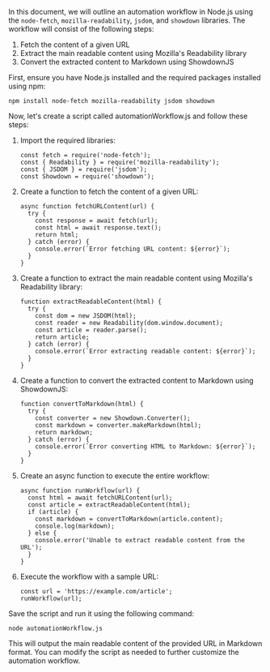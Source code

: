 In this document, we will outline an automation workflow in Node.js using the `node-fetch`, `mozilla-readability`, `jsdom`, and `showdown` libraries. The workflow will consist of the following steps:

1. Fetch the content of a given URL
2. Extract the main readable content using Mozilla's Readability library
3. Convert the extracted content to Markdown using ShowdownJS

First, ensure you have Node.js installed and the required packages installed using npm:

```
npm install node-fetch mozilla-readability jsdom showdown
```

Now, let's create a script called automationWorkflow.js and follow these steps:
    
1. Import the required libraries:
    ```
    const fetch = require('node-fetch');
    const { Readability } = require('mozilla-readability');
    const { JSDOM } = require('jsdom');
    const Showdown = require('showdown');
    ```
    
2. Create a function to fetch the content of a given URL:
    ```
    async function fetchURLContent(url) {
      try {
        const response = await fetch(url);
        const html = await response.text();
        return html;
      } catch (error) {
        console.error(`Error fetching URL content: ${error}`);
      }
    }
    ```
    
3. Create a function to extract the main readable content using Mozilla's Readability library:
    ```
    function extractReadableContent(html) {
      try {
        const dom = new JSDOM(html);
        const reader = new Readability(dom.window.document);
        const article = reader.parse();
        return article;
      } catch (error) {
        console.error(`Error extracting readable content: ${error}`);
      }
    }
    ```
    
4. Create a function to convert the extracted content to Markdown using ShowdownJS:
    ```
    function convertToMarkdown(html) {
      try {
        const converter = new Showdown.Converter();
        const markdown = converter.makeMarkdown(html);
        return markdown;
      } catch (error) {
        console.error(`Error converting HTML to Markdown: ${error}`);
      }
    }
    ```
    
5. Create an async function to execute the entire workflow:
    ```
    async function runWorkflow(url) {
      const html = await fetchURLContent(url);
      const article = extractReadableContent(html);
      if (article) {
        const markdown = convertToMarkdown(article.content);
        console.log(markdown);
      } else {
        console.error('Unable to extract readable content from the URL');
      }
    }
    ```
    
6. Execute the workflow with a sample URL:
    ```
    const url = 'https://example.com/article';
    runWorkflow(url);
    ```

Save the script and run it using the following command:
```
node automationWorkflow.js
```
    
This will output the main readable content of the provided URL in Markdown format. You can modify the script as needed to further customize the automation workflow.